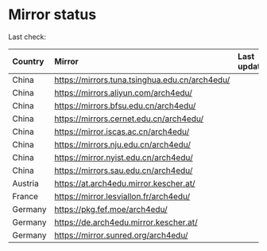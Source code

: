 <script src="./time.js"></script>
# Mirror status
Last check: <script type="text/javascript">localize(1711254148.578848);</script>

|Country|Mirror|Last update|
|:------|:-----|:----------|
|China|https://mirrors.tuna.tsinghua.edu.cn/arch4edu/|<script type="text/javascript">localize(1711218544);</script>|
|China|https://mirrors.aliyun.com/arch4edu/|<script type="text/javascript">localize(1711218544);</script>|
|China|https://mirrors.bfsu.edu.cn/arch4edu/|<script type="text/javascript">localize(1711218544);</script>|
|China|https://mirrors.cernet.edu.cn/arch4edu/|<script type="text/javascript">localize(1711218544);</script>|
|China|https://mirror.iscas.ac.cn/arch4edu/|<script type="text/javascript">localize(1711218544);</script>|
|China|https://mirrors.nju.edu.cn/arch4edu/|<script type="text/javascript">localize(1711218544);</script>|
|China|https://mirror.nyist.edu.cn/arch4edu/|<script type="text/javascript">localize(1711218544);</script>|
|China|https://mirrors.sau.edu.cn/arch4edu/|<script type="text/javascript">localize(1711218544);</script>|
|Austria|https://at.arch4edu.mirror.kescher.at/|<script type="text/javascript">localize(1711218544);</script>|
|France|https://mirror.lesviallon.fr/arch4edu/|<script type="text/javascript">localize(1711218544);</script>|
|Germany|https://pkg.fef.moe/arch4edu/|<script type="text/javascript">localize(1711218544);</script>|
|Germany|https://de.arch4edu.mirror.kescher.at/|<script type="text/javascript">localize(1711218544);</script>|
|Germany|https://mirror.sunred.org/arch4edu/|<script type="text/javascript">localize(1711218544);</script>|

<script src="./tablefilter/tablefilter.js"></script>
<script src="./table.js"></script>